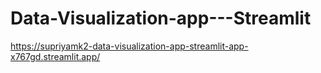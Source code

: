 # Data-Visualization-app---Streamlit


https://supriyamk2-data-visualization-app-streamlit-app-x767gd.streamlit.app/

